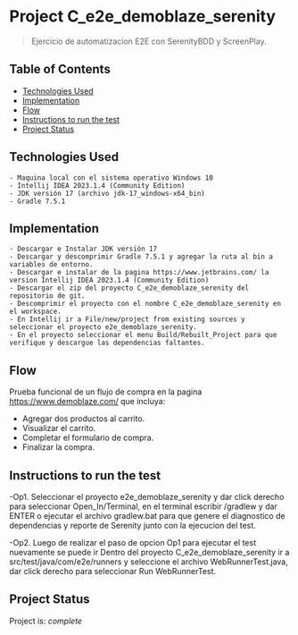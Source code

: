 # Project C_e2e_demoblaze_serenity
> Ejercicio de automatizacion E2E con SerenityBDD y ScreenPlay.

## Table of Contents
* [Technologies Used](#Prerequisitos)
* [Implementation](#Implementacion)
* [Flow](#flujo)
* [Instructions to run the test](#instructions)
* [Project Status](#project-status)

## Technologies Used
	- Maquina local con el sistema operativo Windows 10
	- Intellij IDEA 2023.1.4 (Community Edition)
	- JDK versión 17 (archivo jdk-17_windows-x64_bin)
	- Gradle 7.5.1

## Implementation
    - Descargar e Instalar JDK versión 17
	- Descargar y descomprimir Gradle 7.5.1 y agregar la ruta al bin a variables de entorno.
	- Descargar e instalar de la pagina https://www.jetbrains.com/ la version Intellij IDEA 2023.1.4 (Community Edition)
	- Descargar el zip del proyecto C_e2e_demoblaze_serenity del repositorio de git.
	- Descomprimir el proyecto con el nombre C_e2e_demoblaze_serenity en el workspace.
	- En Intellij ir a File/new/project from existing sources y seleccionar el proyecto e2e_demoblaze_serenity. 
    - En el proyecto seleccionar el menu Build/Rebuilt_Project para que verifique y descargue las dependencias faltantes.

## Flow
Prueba funcional de un flujo de compra en la pagina https://www.demoblaze.com/ que incluya:
- Agregar dos productos al carrito.
- Visualizar el carrito.
- Completar el formulario de compra.
- Finalizar la compra.

## Instructions to run the test

-Op1. Seleccionar el proyecto e2e_demoblaze_serenity y dar click derecho para seleccionar Open_In/Terminal, en el terminal escribir /gradlew y dar ENTER o ejecutar el archivo gradlew.bat para que genere el diagnostico de dependencias y reporte de Serenity junto con la ejecucion del test.

-Op2. Luego de realizar el paso de opcion Op1 para ejecutar el test nuevamente se puede ir Dentro del proyecto C_e2e_demoblaze_serenity ir a src/test/java/com/e2e/runners y seleccione el archivo WebRunnerTest.java, dar click derecho para seleccionar Run WebRunnerTest.

## Project Status
Project is:  _complete_
